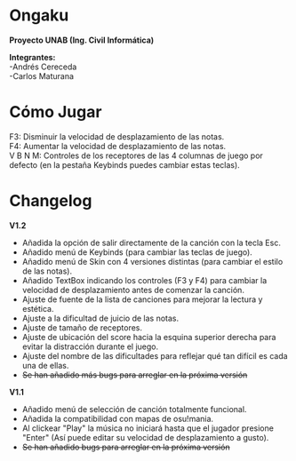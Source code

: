 # Ongaku  
**Proyecto UNAB (Ing. Civil Informática)**  
  
**Integrantes:**  
-Andrés Cereceda  
-Carlos Maturana

# Cómo Jugar
F3: Disminuir la velocidad de desplazamiento de las notas.  
F4: Aumentar la velocidad de desplazamiento de las notas.  
V B N M: Controles de los receptores de las 4 columnas de juego por defecto (en la pestaña Keybinds puedes cambiar estas teclas).
  
# Changelog
**V1.2**  
- Añadida la opción de salir directamente de la canción con la tecla Esc.
- Añadido menú de Keybinds (para cambiar las teclas de juego).
- Añadido menú de Skin con 4 versiones distintas (para cambiar el estilo de las notas).
- Añadido TextBox indicando los controles (F3 y F4) para cambiar la velocidad de desplazamiento antes de comenzar la canción.
- Ajuste de fuente de la lista de canciones para mejorar la lectura y estética.
- Ajuste a la dificultad de juicio de las notas.
- Ajuste de tamaño de receptores.
- Ajuste de ubicación del score hacia la esquina superior derecha para evitar la distracción durante el juego.
- Ajuste del nombre de las dificultades para reflejar qué tan difícil es cada una de ellas.
- ~~Se han añadido más bugs para arreglar en la próxima versión~~

**V1.1**  
- Añadido menú de selección de canción totalmente funcional.
- Añadida la compatibilidad con mapas de osu!mania.
- Al clickear "Play" la música no iniciará hasta que el jugador presione "Enter" (Así puede editar su velocidad de desplazamiento a gusto).
- ~~Se han añadido bugs para arreglar en la próxima versión~~
